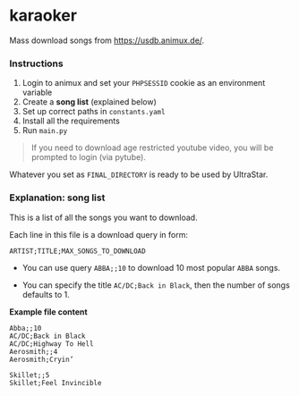 # karaoker

Mass download songs from https://usdb.animux.de/.

### Instructions

1. Login to animux and set your `PHPSESSID` cookie as an environment variable
2. Create a **song list** (explained below)
3. Set up correct paths in `constants.yaml`
4. Install all the requirements
5. Run `main.py`

> If you need to download age restricted youtube video, you will be prompted to login (via pytube).

Whatever you set as `FINAL_DIRECTORY` is ready to be used by UltraStar.

### Explanation: song list

This is a list of all the songs you want to download.

Each line in this file is a download query in form:

```
ARTIST;TITLE;MAX_SONGS_TO_DOWNLOAD
```

* You can use query `ABBA;;10` to download 10 most popular `ABBA` songs.

* You can specify the title `AC/DC;Back in Black`, then the number of songs defaults to 1.

**Example file content**

```
Abba;;10
AC/DC;Back in Black
AC/DC;Highway To Hell
Aerosmith;;4
Aerosmith;Cryin’

Skillet;;5
Skillet;Feel Invincible
```




